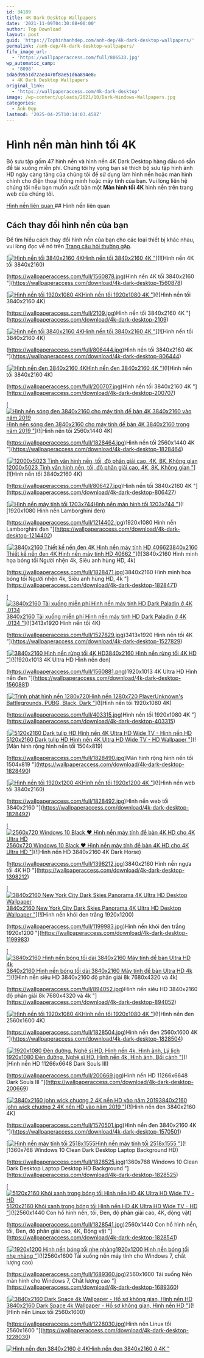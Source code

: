 ```yaml
---
id: 34109
title: 4K Dark Desktop Wallpapers
date: '2021-11-09T04:30:08+00:00'
author: Top Download
layout: post
guid: 'https://Tophinhanhdep.com/anh-dep/4k-dark-desktop-wallpapers/'
permalink: /anh-dep/4k-dark-desktop-wallpapers/
fifu_image_url:
  - 'https://wallpaperaccess.com/full/806533.jpg'
wp_automatic_camp:
  - '8098'
1da5d9551d72ae3470f8ae51d6a894e8:
  - 4K Dark Desktop Wallpapers
original_link:
  - 'https://wallpaperaccess.com/4k-dark-desktop'
image: /wp-content/uploads/2021/10/Dark-Windows-Wallpapers.jpg
categories:
  - Ảnh Đẹp
lastmod: '2025-04-25T10:14:03.458Z'
---
```

# Hình nền màn hình tối 4K

Bộ sưu tập gồm 47 hình nền và hình nền 4K Dark Desktop hàng đầu có sẵn để tải xuống miễn phí. Chúng tôi hy vọng bạn sẽ thích bộ sưu tập hình ảnh HD ngày càng tăng của chúng tôi để sử dụng làm hình nền hoặc màn hình chính cho điện thoại thông minh hoặc máy tính của bạn. Vui lòng liên hệ chúng tôi nếu bạn muốn xuất bản một **Màn hình tối 4K** hình nền trên trang web của chúng tôi.

[Hình nền liên quan ](#related) ## Hình nền liên quan

## Cách thay đổi hình nền của bạn

Để tìm hiểu cách thay đổi hình nền của bạn cho các loại thiết bị khác nhau, vui lòng đọc về nó trên [Trang câu hỏi thường gặp](https://tophinhanhdep.com/faq/).

  
[[![Hình nền tối 3840x2160 4K](https://wallpaperaccess.com/full/806533.jpg)Hình nền tối 3840x2160 4K "](https://wallpaperaccess.com/download/4k-dark-desktop-806533)](![Hình nền 4K tối 3840x2160)

(https://wallpaperaccess.com/full/1560878.jpg)Hình nền 4K tối 3840x2160 "](https://wallpaperaccess.com/download/4k-dark-desktop-1560878)

[[![Hình nền tối 1920x1080 4K](https://wallpaperaccess.com/full/1386514.jpg)Hình nền tối 1920x1080 4K "](https://wallpaperaccess.com/download/4k-dark-desktop-1386514)](![Hình nền tối 3840x2160 4K)

(https://wallpaperaccess.com/full/2109.jpg)Hình nền tối 3840x2160 4K "](https://wallpaperaccess.com/download/4k-dark-desktop-2109)

[[![Hình nền tối 3840x2160 4K](https://wallpaperaccess.com/full/1828458.jpg)Hình nền tối 3840x2160 4K "](https://wallpaperaccess.com/download/4k-dark-desktop-1828458)](![Hình nền tối 3840x2160 4K)

(https://wallpaperaccess.com/full/806444.jpg)Hình nền tối 3840x2160 4K "](https://wallpaperaccess.com/download/4k-dark-desktop-806444)

[[![Hình nền đen 3840x2160 4K](https://wallpaperaccess.com/full/806448.jpg)Hình nền đen 3840x2160 4K "](https://wallpaperaccess.com/download/4k-dark-desktop-806448)](![Hình nền tối 3840x2160 4K)

(https://wallpaperaccess.com/full/200707.jpg)Hình nền tối 3840x2160 4K "](https://wallpaperaccess.com/download/4k-dark-desktop-200707)

[[![Hình nền sóng đen 3840x2160 cho máy tính để bàn 4K 3840x2160 vào năm 2019](https://wallpaperaccess.com/full/806443.jpg)Hình nền sóng đen 3840x2160 cho máy tính để bàn 4K 3840x2160 trong năm 2019 "](https://wallpaperaccess.com/download/4k-dark-desktop-806443)](![Hình nền tối 2560x1440 4K)

(https://wallpaperaccess.com/full/1828464.jpg)Hình nền tối 2560x1440 4K "](https://wallpaperaccess.com/download/4k-dark-desktop-1828464)

[[![12000x5023 Tinh vân hình nền, tối, độ phân giải cao, 4K, 8K, Không gian](https://wallpaperaccess.com/full/2111.jpg)12000x5023 Tinh vân hình nền, tối, độ phân giải cao, 4K, 8K, Không gian "](https://wallpaperaccess.com/download/4k-dark-desktop-2111)](![Hình nền tối 3840x2160 4K)

(https://wallpaperaccess.com/full/806427.jpg)Hình nền tối 3840x2160 4K "](https://wallpaperaccess.com/download/4k-dark-desktop-806427)

[[![Hình nền máy tính tối 1203x744](https://wallpaperaccess.com/full/1828467.jpg)Hình nền màn hình tối 1203x744 "](https://wallpaperaccess.com/download/4k-dark-desktop-1828467)](![1920x1080 Hình nền Lamborghini đen)

(https://wallpaperaccess.com/full/1214402.jpg)1920x1080 Hình nền Lamborghini đen "](https://wallpaperaccess.com/download/4k-dark-desktop-1214402)

[[![3840x2160 Thiết kế nền đen 4K Hình nền máy tính HD 40662](https://wallpaperaccess.com/full/1828469.jpg)3840x2160 Thiết kế nền đen 4K Hình nền máy tính HD 40662 "](https://wallpaperaccess.com/download/4k-dark-desktop-1828469)](![3840x2160 Hình minh họa bóng tối Người nhện 4k, Siêu anh hùng HD, 4k)

(https://wallpaperaccess.com/full/1828471.jpg)3840x2160 Hình minh họa bóng tối Người nhện 4k, Siêu anh hùng HD, 4k "](https://wallpaperaccess.com/download/4k-dark-desktop-1828471)

[[![3840x2160 Tải xuống miễn phí Hình nền máy tính HD Dark Paladin ở 4K .0134](https://wallpaperaccess.com/full/627527.png)3840x2160 Tải xuống miễn phí Hình nền máy tính HD Dark Paladin ở 4K .0134 "](https://wallpaperaccess.com/download/4k-dark-desktop-627527)](![3413x1920 Hình nền tối 4K)

(https://wallpaperaccess.com/full/1527829.jpg)3413x1920 Hình nền tối 4K "](https://wallpaperaccess.com/download/4k-dark-desktop-1527829)

[[![3840x2160 Hình nền rừng tối 4K HD](https://wallpaperaccess.com/full/1276429.jpg)3840x2160 Hình nền rừng tối 4K HD "](https://wallpaperaccess.com/download/4k-dark-desktop-1276429)](![1920x1013 4K Ultra HD Hình nền đen)

(https://wallpaperaccess.com/full/1560881.png)1920x1013 4K Ultra HD Hình nền đen "](https://wallpaperaccess.com/download/4k-dark-desktop-1560881)

[[![Trình phát hình nền 1280x720](https://wallpaperaccess.com/full/1133827.jpg)Hình nền 1280x720 PlayerUnknown's Battlegrounds, PUBG, Black, Dark "](https://wallpaperaccess.com/download/4k-dark-desktop-1133827)](![Hình nền tối 1920x1080 4K)

(https://wallpaperaccess.com/full/403315.jpg)Hình nền tối 1920x1080 4K "](https://wallpaperaccess.com/download/4k-dark-desktop-403315)

[[![5120x2160 Dark tulip HD Hình nền 4K Ultra HD Wide TV - Hình nền HD](https://wallpaperaccess.com/full/1828485.jpg)5120x2160 Dark tulip HD Hình nền 4K Ultra HD Wide TV - HD Wallpaper "](https://wallpaperaccess.com/download/4k-dark-desktop-1828485)](![Màn hình rộng hình nền tối 1504x819)

(https://wallpaperaccess.com/full/1828490.jpg)Màn hình rộng hình nền tối 1504x819 "](https://wallpaperaccess.com/download/4k-dark-desktop-1828490)

[[![Hình nền tối 1920x1200 4K](https://wallpaperaccess.com/full/871179.jpg)Hình nền tối 1920x1200 4K "](https://wallpaperaccess.com/download/4k-dark-desktop-871179)](![Hình nền web tối 3840x2160)

(https://wallpaperaccess.com/full/1828492.jpg)Hình nền web tối 3840x2160 "](https://wallpaperaccess.com/download/4k-dark-desktop-1828492)

[[![2560x720 Windows 10 Black ❤ Hình nền máy tính để bàn 4K HD cho 4K Ultra HD](https://wallpaperaccess.com/full/200720.jpg)2560x720 Windows 10 Black ❤ Hình nền máy tính để bàn 4K HD cho 4K Ultra HD "](https://wallpaperaccess.com/download/4k-dark-desktop-200720)](![Hình nền HD 3840x2160 4K Dark Horse)

(https://wallpaperaccess.com/full/1398212.jpg)3840x2160 Hình nền ngựa tối 4K HD "](https://wallpaperaccess.com/download/4k-dark-desktop-1398212)

[[![3840x2160 New York City Dark Skies Panorama 4K Ultra HD Desktop Wallpaper](https://wallpaperaccess.com/full/2114.jpg)3840x2160 New York City Dark Skies Panorama 4K Ultra HD Desktop Wallpaper "](https://wallpaperaccess.com/download/4k-dark-desktop-2114)](![Hình nền khói đen trắng 1920x1200)

(https://wallpaperaccess.com/full/1199983.jpg)Hình nền khói đen trắng 1920x1200 "](https://wallpaperaccess.com/download/4k-dark-desktop-1199983)

[[![3840x2160 Hình nền bóng tối dài 3840x2160 Máy tính để bàn Ultra HD 4k](https://wallpaperaccess.com/full/871441.jpg)3840x2160 Hình nền bóng tối dài 3840x2160 Máy tính để bàn Ultra HD 4k "](https://wallpaperaccess.com/download/4k-dark-desktop-871441)](![Hình nền siêu HD 3840x2160 độ phân giải 8k 7680x4320 và 4k)

(https://wallpaperaccess.com/full/894052.jpg)Hình nền siêu HD 3840x2160 độ phân giải 8k 7680x4320 và 4k "](https://wallpaperaccess.com/download/4k-dark-desktop-894052)

[[![Hình nền tối 1920x1080 4K](https://wallpaperaccess.com/full/1828501.jpg)Hình nền tối 1920x1080 4K "](https://wallpaperaccess.com/download/4k-dark-desktop-1828501)](![Hình nền đen 2560x1600 4K)

(https://wallpaperaccess.com/full/1828504.jpg)Hình nền đen 2560x1600 4K "](https://wallpaperaccess.com/download/4k-dark-desktop-1828504)

[[![1920x1080 Đèn đường, Nghệ sĩ HD, Hình nền 4k, Hình ảnh, Lý lịch](https://wallpaperaccess.com/full/1473013.jpg)1920x1080 Đèn đường, Nghệ sĩ HD, Hình nền 4k, Hình ảnh, Bối cảnh "](https://wallpaperaccess.com/download/4k-dark-desktop-1473013)](![Hình nền HD 11266x6648 Dark Souls III)

(https://wallpaperaccess.com/full/200669.jpg)Hình nền HD 11266x6648 Dark Souls III "](https://wallpaperaccess.com/download/4k-dark-desktop-200669)

[[![3840x2160 john wick chương 2 4K nền HD vào năm 2019](https://wallpaperaccess.com/full/1828519.jpg)3840x2160 john wick chương 2 4K nền HD vào năm 2019 "](https://wallpaperaccess.com/download/4k-dark-desktop-1828519)](![Hình nền đen 3840x2160 4K)

(https://wallpaperaccess.com/full/1570501.jpg)Hình nền đen 3840x2160 4K "](https://wallpaperaccess.com/download/4k-dark-desktop-1570501)

[[![Hình nền máy tính tối 2518x1555](https://wallpaperaccess.com/full/1828521.jpg)Hình nền máy tính tối 2518x1555 "](https://wallpaperaccess.com/download/4k-dark-desktop-1828521)](![1360x768 Windows 10 Clean Dark Desktop Laptop Background HD)

(https://wallpaperaccess.com/full/1828525.jpg)1360x768 Windows 10 Clean Dark Desktop Laptop Desktop HD Background "](https://wallpaperaccess.com/download/4k-dark-desktop-1828525)

[[![5120x2160 Khói xanh trong bóng tối Hình nền HD 4K Ultra HD Wide TV - HD](https://wallpaperaccess.com/full/1828534.jpg)5120x2160 Khói xanh trong bóng tối Hình nền HD 4K Ultra HD Wide TV - HD "](https://wallpaperaccess.com/download/4k-dark-desktop-1828534)](![2560x1440 Con hổ hình nền, tối, Đen, độ phân giải cao, 4K, động vật)

(https://wallpaperaccess.com/full/1828541.jpg)2560x1440 Con hổ hình nền, tối, Đen, độ phân giải cao, 4K, Động vật "](https://wallpaperaccess.com/download/4k-dark-desktop-1828541)

[[![1920x1200 Hình nền bóng tối nhẹ nhàng](https://wallpaperaccess.com/full/1828549.jpg)1920x1200 Hình nền bóng tối nhẹ nhàng "](https://wallpaperaccess.com/download/4k-dark-desktop-1828549)](![2560x1600 Tải xuống nền máy tính cho Windows 7, chất lượng cao)

(https://wallpaperaccess.com/full/1689360.jpg)2560x1600 Tải xuống Nền màn hình cho Windows 7, Chất lượng cao "](https://wallpaperaccess.com/download/4k-dark-desktop-1689360)

[[![3840x2160 Dark Space 4k Wallpaper - Hồ sơ không gian, Hình nền HD](https://wallpaperaccess.com/full/1828552.jpg)3840x2160 Dark Space 4k Wallpaper - Hồ sơ không gian, Hình nền HD "](https://wallpaperaccess.com/download/4k-dark-desktop-1828552)](![Hình nền Linux tối 2560x1600)

(https://wallpaperaccess.com/full/1228030.jpg)Hình nền Linux tối 2560x1600 "](https://wallpaperaccess.com/download/4k-dark-desktop-1228030)

[![Hình nền đen 3840x2160 ở 4K](https://wallpaperaccess.com/full/1828554.jpg)Hình nền đen 3840x2160 ở 4K "](https://wallpaperaccess.com/download/4k-dark-desktop-1828554)
